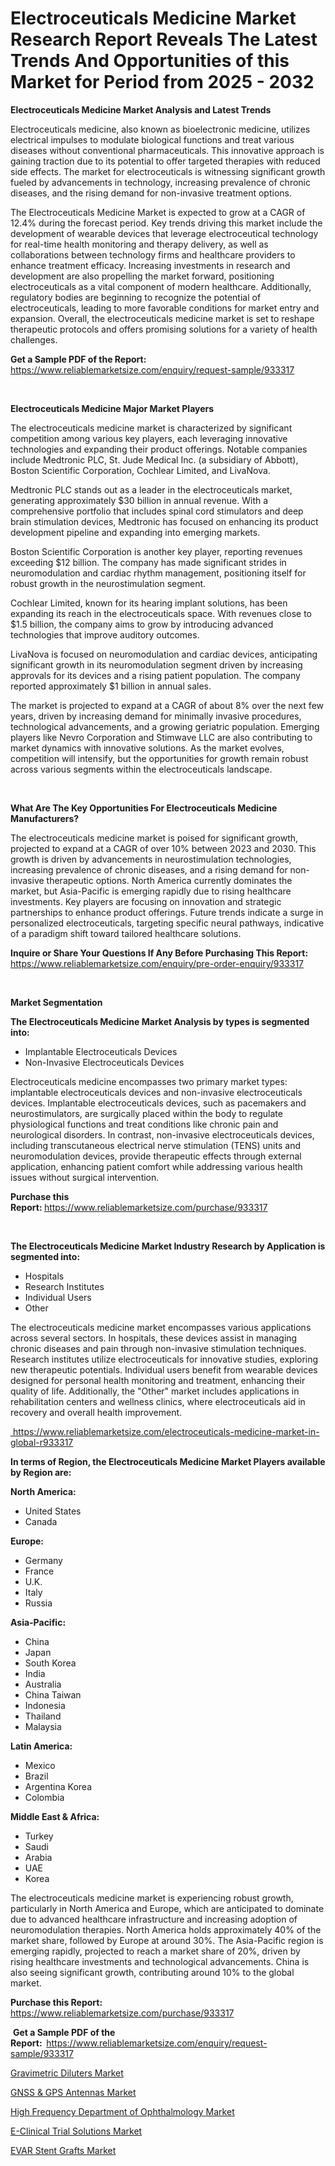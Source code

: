 <p><h1>Electroceuticals Medicine Market Research Report Reveals The Latest Trends And Opportunities of this Market for Period from 2025 - 2032</h1></p><p><strong>Electroceuticals Medicine Market Analysis and Latest Trends</strong></p>
<p><p>Electroceuticals medicine, also known as bioelectronic medicine, utilizes electrical impulses to modulate biological functions and treat various diseases without conventional pharmaceuticals. This innovative approach is gaining traction due to its potential to offer targeted therapies with reduced side effects. The market for electroceuticals is witnessing significant growth fueled by advancements in technology, increasing prevalence of chronic diseases, and the rising demand for non-invasive treatment options.</p><p>The Electroceuticals Medicine Market is expected to grow at a CAGR of 12.4% during the forecast period. Key trends driving this market include the development of wearable devices that leverage electroceutical technology for real-time health monitoring and therapy delivery, as well as collaborations between technology firms and healthcare providers to enhance treatment efficacy. Increasing investments in research and development are also propelling the market forward, positioning electroceuticals as a vital component of modern healthcare. Additionally, regulatory bodies are beginning to recognize the potential of electroceuticals, leading to more favorable conditions for market entry and expansion. Overall, the electroceuticals medicine market is set to reshape therapeutic protocols and offers promising solutions for a variety of health challenges.</p></p>
<p><strong>Get a Sample PDF of the Report:&nbsp;</strong> <a href="https://www.reliablemarketsize.com/enquiry/request-sample/933317?utm_campaign=2003&utm_medium=2&utm_source=Github&utm_content=ia&utm_term=21032025&utm_id=electroceuticals-medicine">https://www.reliablemarketsize.com/enquiry/request-sample/933317</a></p>
<p>&nbsp;</p>
<p><strong>Electroceuticals Medicine Major Market Players</strong></p>
<p><p>The electroceuticals medicine market is characterized by significant competition among various key players, each leveraging innovative technologies and expanding their product offerings. Notable companies include Medtronic PLC, St. Jude Medical Inc. (a subsidiary of Abbott), Boston Scientific Corporation, Cochlear Limited, and LivaNova.</p><p>Medtronic PLC stands out as a leader in the electroceuticals market, generating approximately $30 billion in annual revenue. With a comprehensive portfolio that includes spinal cord stimulators and deep brain stimulation devices, Medtronic has focused on enhancing its product development pipeline and expanding into emerging markets.</p><p>Boston Scientific Corporation is another key player, reporting revenues exceeding $12 billion. The company has made significant strides in neuromodulation and cardiac rhythm management, positioning itself for robust growth in the neurostimulation segment.</p><p>Cochlear Limited, known for its hearing implant solutions, has been expanding its reach in the electroceuticals space. With revenues close to $1.5 billion, the company aims to grow by introducing advanced technologies that improve auditory outcomes.</p><p>LivaNova is focused on neuromodulation and cardiac devices, anticipating significant growth in its neuromodulation segment driven by increasing approvals for its devices and a rising patient population. The company reported approximately $1 billion in annual sales.</p><p>The market is projected to expand at a CAGR of about 8% over the next few years, driven by increasing demand for minimally invasive procedures, technological advancements, and a growing geriatric population. Emerging players like Nevro Corporation and Stimwave LLC are also contributing to market dynamics with innovative solutions. As the market evolves, competition will intensify, but the opportunities for growth remain robust across various segments within the electroceuticals landscape.</p></p>
<p>&nbsp;</p>
<p><strong>What Are The Key Opportunities For Electroceuticals Medicine Manufacturers?</strong></p>
<p><p>The electroceuticals medicine market is poised for significant growth, projected to expand at a CAGR of over 10% between 2023 and 2030. This growth is driven by advancements in neurostimulation technologies, increasing prevalence of chronic diseases, and a rising demand for non-invasive therapeutic options. North America currently dominates the market, but Asia-Pacific is emerging rapidly due to rising healthcare investments. Key players are focusing on innovation and strategic partnerships to enhance product offerings. Future trends indicate a surge in personalized electroceuticals, targeting specific neural pathways, indicative of a paradigm shift toward tailored healthcare solutions.</p></p>
<p><strong>Inquire or Share Your Questions If Any Before Purchasing This Report:</strong> <a href="https://www.reliablemarketsize.com/enquiry/pre-order-enquiry/933317?utm_campaign=2003&utm_medium=2&utm_source=Github&utm_content=ia&utm_term=21032025&utm_id=electroceuticals-medicine">https://www.reliablemarketsize.com/enquiry/pre-order-enquiry/933317</a></p>
<p>&nbsp;</p>
<p><strong>Market Segmentation</strong></p>
<p><strong>The Electroceuticals Medicine Market Analysis by types is segmented into:</strong></p>
<p><ul><li>Implantable Electroceuticals Devices</li><li>Non-Invasive Electroceuticals Devices</li></ul></p>
<p><p>Electroceuticals medicine encompasses two primary market types: implantable electroceuticals devices and non-invasive electroceuticals devices. Implantable electroceuticals devices, such as pacemakers and neurostimulators, are surgically placed within the body to regulate physiological functions and treat conditions like chronic pain and neurological disorders. In contrast, non-invasive electroceuticals devices, including transcutaneous electrical nerve stimulation (TENS) units and neuromodulation devices, provide therapeutic effects through external application, enhancing patient comfort while addressing various health issues without surgical intervention.</p></p>
<p><strong>Purchase this Report:&nbsp;</strong><a href="https://www.reliablemarketsize.com/purchase/933317?utm_campaign=2003&utm_medium=2&utm_source=Github&utm_content=ia&utm_term=21032025&utm_id=electroceuticals-medicine">https://www.reliablemarketsize.com/purchase/933317</a></p>
<p>&nbsp;</p>
<p><strong>The Electroceuticals Medicine Market Industry Research by Application is segmented into:</strong></p>
<p><ul><li>Hospitals</li><li>Research Institutes</li><li>Individual Users</li><li>Other</li></ul></p>
<p><p>The electroceuticals medicine market encompasses various applications across several sectors. In hospitals, these devices assist in managing chronic diseases and pain through non-invasive stimulation techniques. Research institutes utilize electroceuticals for innovative studies, exploring new therapeutic potentials. Individual users benefit from wearable devices designed for personal health monitoring and treatment, enhancing their quality of life. Additionally, the "Other" market includes applications in rehabilitation centers and wellness clinics, where electroceuticals aid in recovery and overall health improvement.</p></p>
<p><a href="https://www.reliablemarketsize.com/electroceuticals-medicine-market-in-global-r933317?utm_campaign=2003&utm_medium=2&utm_source=Github&utm_content=ia&utm_term=21032025&utm_id=electroceuticals-medicine">&nbsp;https://www.reliablemarketsize.com/electroceuticals-medicine-market-in-global-r933317</a></p>
<p><strong>In terms of Region, the Electroceuticals Medicine Market Players available by Region are:</strong></p>
<p>
    <p> <strong> North America: </strong>
        <ul>
            <li>United States</li>
            <li>Canada</li>
        </ul>
        </p> 
    <p> <strong> Europe: </strong>
        <ul>
            <li>Germany</li>
            <li>France</li>
            <li>U.K.</li>
            <li>Italy</li>
            <li>Russia</li>
        </ul>
        </p> 
    <p> <strong> Asia-Pacific: </strong>
        <ul>
            <li>China</li>
            <li>Japan</li>
            <li>South Korea</li>
            <li>India</li>
            <li>Australia</li>
            <li>China Taiwan</li>
            <li>Indonesia</li>
            <li>Thailand</li>
            <li>Malaysia</li>
        </ul>
        </p> 
    <p> <strong> Latin America: </strong>
        <ul>
            <li>Mexico</li>
            <li>Brazil</li>
            <li>Argentina Korea</li>
            <li>Colombia</li>
        </ul>
        </p> 
    <p> <strong> Middle East & Africa: </strong>
        <ul>
            <li>Turkey</li>
            <li>Saudi</li>
            <li>Arabia</li>
            <li>UAE</li>
            <li>Korea</li>
        </ul>
    </p>
    </p>
<p><p>The electroceuticals medicine market is experiencing robust growth, particularly in North America and Europe, which are anticipated to dominate due to advanced healthcare infrastructure and increasing adoption of neuromodulation therapies. North America holds approximately 40% of the market share, followed by Europe at around 30%. The Asia-Pacific region is emerging rapidly, projected to reach a market share of 20%, driven by rising healthcare investments and technological advancements. China is also seeing significant growth, contributing around 10% to the global market.</p></p>
<p><strong>Purchase this Report: </strong><a href="https://www.reliablemarketsize.com/purchase/933317?utm_campaign=2003&utm_medium=2&utm_source=Github&utm_content=ia&utm_term=21032025&utm_id=electroceuticals-medicine">https://www.reliablemarketsize.com/purchase/933317</a></p>
<p>&nbsp;<strong>Get a Sample PDF of the Report:&nbsp;&nbsp;</strong><a href="https://www.reliablemarketsize.com/enquiry/request-sample/933317?utm_campaign=2003&utm_medium=2&utm_source=Github&utm_content=ia&utm_term=21032025&utm_id=electroceuticals-medicine">https://www.reliablemarketsize.com/enquiry/request-sample/933317</a></p>
<p><strong></strong></p>
<p><p><a href="https://github.com/hayasiorover/Market-Research-Report-List-1/blob/main/gravimetric-diluters-market.md?utm_campaign=2003&utm_medium=2&utm_source=Github&utm_content=ia&utm_term=21032025&utm_id=electroceuticals-medicine">Gravimetric Diluters Market</a></p><p><a href="https://github.com/mronmizoe/Market-Research-Report-List-1/blob/main/gnss-gps-antennas-market.md?utm_campaign=2003&utm_medium=2&utm_source=Github&utm_content=ia&utm_term=21032025&utm_id=electroceuticals-medicine">GNSS & GPS Antennas Market</a></p><p><a href="https://github.com/janskudiony/Market-Research-Report-List-1/blob/main/high-frequency-department-of-ophthalmology-market.md?utm_campaign=2003&utm_medium=2&utm_source=Github&utm_content=ia&utm_term=21032025&utm_id=electroceuticals-medicine">High Frequency Department of Ophthalmology Market</a></p><p><a href="https://github.com/makzzochil/Market-Research-Report-List-1/blob/main/e-clinical-trial-solutions-market.md?utm_campaign=2003&utm_medium=2&utm_source=Github&utm_content=ia&utm_term=21032025&utm_id=electroceuticals-medicine">E-Clinical Trial Solutions Market</a></p><p><a href="https://github.com/gitfwelday/Market-Research-Report-List-1/blob/main/evar-stent-grafts-market.md?utm_campaign=2003&utm_medium=2&utm_source=Github&utm_content=ia&utm_term=21032025&utm_id=electroceuticals-medicine">EVAR Stent Grafts Market</a></p></p>